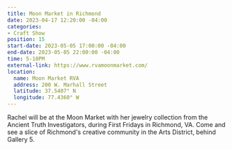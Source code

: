 ```yaml
---
title: Moon Market in Richmond
date: 2023-04-17 12:20:00 -04:00
categories:
- Craft Show
position: 15
start-date: 2023-05-05 17:00:00 -04:00
end-date: 2023-05-05 22:00:00 -04:00
time: 5-10PM
external-link: https://www.rvamoonmarket.com/
location:
  name: Moon Market RVA
  address: 200 W. Marhall Street
  latitude: 37.5407° N
  longitude: 77.4360° W
---
```


Rachel will be at the Moon Market with her jewelry collection from the Ancient Truth Investigators, during First Fridays in Richmond, VA. Come and see a slice of Richmond's creative community in the Arts District, behind Gallery 5. 